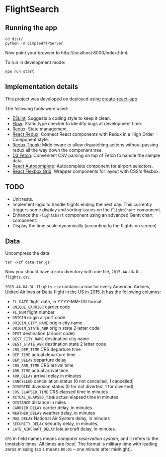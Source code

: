 # FlightSearch

## Running the app
    cd dist/
    python -m SimpleHTTPServer

Now point your browser to http://localhost:8000/index.html.

To run in development mode:

    npm run start

## Implementation details

This project was developed on deployed using [create-react-app](https://github.com/facebookincubator/create-react-app)

The following tools were used:

* [ESLint](https://eslint.org/docs/user-guide/getting-started): Suggests a coding style to keep it clean.
* [Flow](https://flow.org/en/docs/react/): Static type checker to identify bugs at development time.
* [Redux](https://redux.js.org/docs/introduction/): State management.
* [React Redux](https://github.com/reactjs/react-redux): Connect React components with Redux in a High Order Component style.
* [Redux Thunk](https://github.com/gaearon/redux-thunk): Middleware to allow dispatching actions without passing redux all the way down the component tree.
* [D3 Fetch](https://github.com/d3/d3-fetch):  Convenient CSV parsing on top of Fetch to handle the sample data.
* [React Autocomplete](https://github.com/reactjs/react-autocomplete):  Autocomplete component for airport selectors.
* [React Flexbox Grid](https://github.com/roylee0704/react-flexbox-grid): Wrapper components for layout with CSS's flexbox.

## TODO

* Unit tests.
* Implement logic to handle flights ending the next day. This currently triggers some display and sorting issues on the `FlightChart` component.
* Enhance the `FlightChart` component using an advanced Gantt chart component.
* Display the time scale dynamically (according to the flights on screen)

## Data

Uncompress the data:

    tar -xzf data.tar.gz

Now you should have a `data` directory with one file, `2015-AA-UA-DL-flights.csv`.

`2015-AA-UA-DL-flights.csv` contains a row for every American Airlines, United Airlines or Delta flight in the US in 2015. It has the following columns:

- `FL_DATE` flight date, in YYYY-MM-DD format.
- `UNIQUE_CARRIER` carrier code
- `FL_NUM` flight number
- `ORIGIN` origin airport code
- `ORIGIN_CITY_NAME` origin city name
- `ORIGIN_STATE_ABR` origin state 2 letter code
- `DEST` destination (airport code)
- `DEST_CITY_NAME` destination city name
- `DEST_STATE_ABR` destination state 2 letter code
- `CRS_DEP_TIME` CRS departure time
- `DEP_TIME` actual departure time
- `DEP_DELAY` departure delay
- `CRS_ARR_TIME` CRS arrival time
- `ARR_TIME` actual arrival time
- `ARR_DELAY` arrival delay in minutes
- `CANCELLED` cancellation status (0 not cancelled, 1 cancelled)
- `DIVERTED` diversion status (0 for not diverted, 1 for diverted)
- `CRS_ELAPSED_TIME` CRS elapsed time in minutes
- `ACTUAL_ELAPSED_TIME` actual elapsed time in minutes
- `DISTANCE` distance in miles
- `CARRIER_DELAY` carrier delay, in minutes
- `WEATHER_DELAY` weather delay, in minutes
- `NAS_DELAY` National Air System delay, in minutes		
- `SECURITY_DELAY` security delay, in minutes.
- `LATE_AIRCRAFT_DELAY` late aircraft delay, in minutes.

`CRS` in field names means _computer reservation system_, and it refers to the timetable times. All times are *local*. The format is military time with leading zeros missing (so `1` means `00:01` – one minute after midnight).
